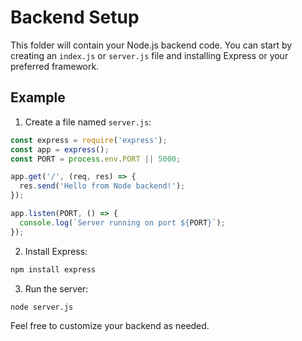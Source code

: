 # Backend Setup

This folder will contain your Node.js backend code. You can start by creating an `index.js` or `server.js` file and installing Express or your preferred framework.

## Example

1. Create a file named `server.js`:

```js
const express = require('express');
const app = express();
const PORT = process.env.PORT || 5000;

app.get('/', (req, res) => {
  res.send('Hello from Node backend!');
});

app.listen(PORT, () => {
  console.log(`Server running on port ${PORT}`);
});
```

2. Install Express:

```bash
npm install express
```

3. Run the server:

```bash
node server.js
```

Feel free to customize your backend as needed.
